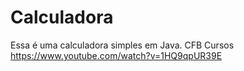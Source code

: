 # Calculadora
Essa é uma calculadora simples em Java.
CFB Cursos
https://www.youtube.com/watch?v=1HQ9qpUR39E
